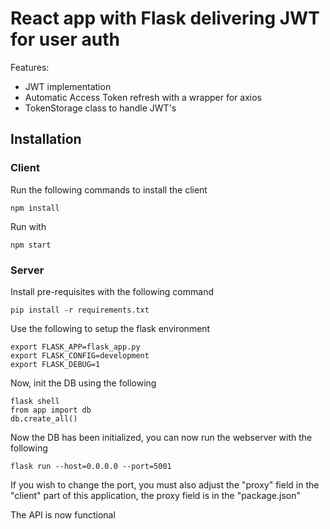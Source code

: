 # React app with Flask delivering JWT for user auth

Features:

* JWT implementation
* Automatic Access Token refresh with a wrapper for axios
* TokenStorage class to handle JWT's

## Installation

### Client

Run the following commands to install the client

```
npm install
```

Run with

```
npm start
```

### Server

Install pre-requisites with the following command

```
pip install -r requirements.txt
```

Use the following to setup the flask environment

```
export FLASK_APP=flask_app.py
export FLASK_CONFIG=development
export FLASK_DEBUG=1
```

Now, init the DB using the following

```
flask shell
from app import db
db.create_all()
```

Now the DB has been initialized, you can now run the webserver with the following

```
flask run --host=0.0.0.0 --port=5001
```

If you wish to change the port, you must also adjust the "proxy" field in the "client" part of this application, the proxy field is in the "package.json"

The API is now functional
